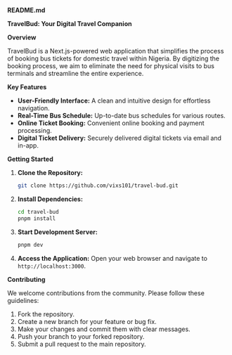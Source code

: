 **README.md**

**TravelBud: Your Digital Travel Companion**

**Overview**

TravelBud is a Next.js-powered web application that simplifies the process of booking bus tickets for domestic travel within Nigeria. By digitizing the booking process, we aim to eliminate the need for physical visits to bus terminals and streamline the entire experience.

**Key Features**

* **User-Friendly Interface:** A clean and intuitive design for effortless navigation.
* **Real-Time Bus Schedule:** Up-to-date bus schedules for various routes.
* **Online Ticket Booking:** Convenient online booking and payment processing.
* **Digital Ticket Delivery:** Securely delivered digital tickets via email and in-app.

**Getting Started**

1. **Clone the Repository:**
   ```bash
   git clone https://github.com/vixs101/travel-bud.git
   ```

2. **Install Dependencies:**
   ```bash
   cd travel-bud
   pnpm install
   ```

3. **Start Development Server:**
   ```bash
   pnpm dev
   ```

4. **Access the Application:**
   Open your web browser and navigate to `http://localhost:3000`.


<!-- **Technology Stack**

* **Next.js:** A React framework for building server-rendered and static web applications.
* **Tailwind CSS:** A utility-first CSS framework for rapid UI development.
* **Redux Toolkit:** A state management library for complex application states.
* **Axios:** A promise-based HTTP client for making API requests.
* **Stripe:** A payment processing platform. -->

**Contributing**

We welcome contributions from the community. Please follow these guidelines:

1. Fork the repository.
2. Create a new branch for your feature or bug fix.
3. Make your changes and commit them with clear messages.
4. Push your branch to your forked repository.
5. Submit a pull request to the main repository.

